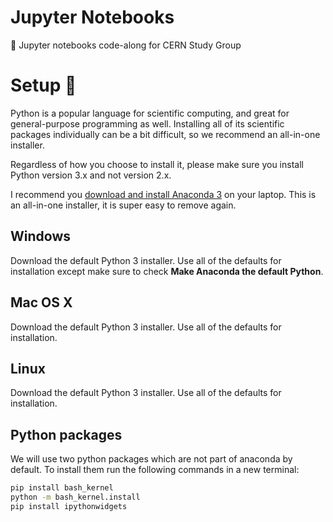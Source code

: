 # Jupyter Notebooks
:notebook: Jupyter notebooks code-along for CERN Study Group


# Setup :construction:
Python is a popular language for scientific computing, and great for general-purpose programming as well. Installing all of its scientific packages individually can be a bit difficult, so we recommend an all-in-one installer.

Regardless of how you choose to install it, please make sure you install Python version 3.x and not version 2.x.

I recommend you [download and install Anaconda 3](https://store.continuum.io/cshop/anaconda/) on your laptop.
This is an all-in-one installer, it is super easy to remove again.

## Windows
Download the default Python 3 installer. Use all of the defaults for installation except make sure to check **Make Anaconda the default Python**.

## Mac OS X
Download the default Python 3 installer. Use all of the defaults for installation.

## Linux
Download the default Python 3 installer. Use all of the defaults for installation.

## Python packages
We will use two python packages which are not part of anaconda by
default. To install them run the following commands in a new
terminal:
```bash
pip install bash_kernel
python -m bash_kernel.install
pip install ipythonwidgets
```
